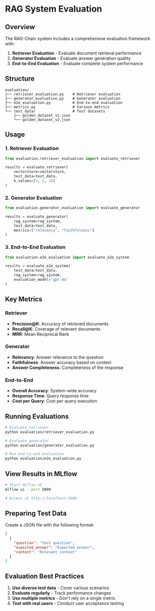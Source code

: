 # RAG System Evaluation

## Overview

The RAG-Chain system includes a comprehensive evaluation framework with:

1. **Retriever Evaluation** - Evaluate document retrieval performance
2. **Generator Evaluation** - Evaluate answer generation quality
3. **End-to-End Evaluation** - Evaluate complete system performance

## Structure

```
evaluation/
├── retriever_evaluation.py    # Retriever evaluation
├── generator_evaluation.py    # Generator evaluation
├── e2e_evaluation.py          # End-to-end evaluation
├── metrics.py                 # Various metrics
└── test_data/                 # Test datasets
    ├── golden_dataset_v1.json
    └── golden_dataset_v2.json
```

## Usage

### 1. Retriever Evaluation

```python
from evaluation.retriever_evaluation import evaluate_retriever

results = evaluate_retriever(
    vectorstore=vectorstore,
    test_data=test_data,
    k_values=[3, 5, 10]
)
```

### 2. Generator Evaluation

```python
from evaluation.generator_evaluation import evaluate_generator

results = evaluate_generator(
    rag_system=rag_system,
    test_data=test_data,
    metrics=["relevancy", "faithfulness"]
)
```

### 3. End-to-End Evaluation

```python
from evaluation.e2e_evaluation import evaluate_e2e_system

results = evaluate_e2e_system(
    test_data=test_data,
    rag_system=rag_system,
    evaluation_model="gpt-4o"
)
```

## Key Metrics

### Retriever
- **Precision@K**: Accuracy of retrieved documents
- **Recall@K**: Coverage of relevant documents
- **MRR**: Mean Reciprocal Rank

### Generator
- **Relevancy**: Answer relevance to the question
- **Faithfulness**: Answer accuracy based on context
- **Answer Completeness**: Completeness of the response

### End-to-End
- **Overall Accuracy**: System-wide accuracy
- **Response Time**: Query response time
- **Cost per Query**: Cost per query execution

## Running Evaluations

```bash
# Evaluate retriever
python evaluation/retriever_evaluation.py

# Evaluate generator
python evaluation/generator_evaluation.py

# Run end-to-end evaluation
python evaluation/e2e_evaluation.py
```

## View Results in MLflow

```bash
# Start MLflow UI
mlflow ui --port 5000

# Access at http://localhost:5000
```

## Preparing Test Data

Create a JSON file with the following format:

```json
[
  {
    "question": "Test question",
    "expected_answer": "Expected answer",
    "context": "Relevant context"
  }
]
```

## Evaluation Best Practices

1. **Use diverse test data** - Cover various scenarios
2. **Evaluate regularly** - Track performance changes
3. **Use multiple metrics** - Don't rely on a single metric
4. **Test with real users** - Conduct user acceptance testing 